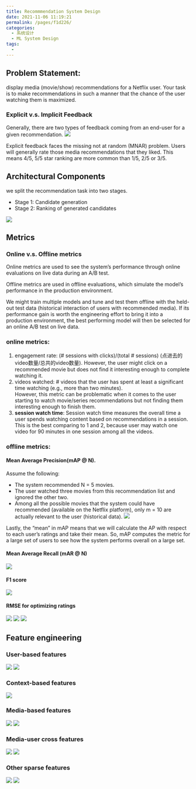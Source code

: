 ```yaml
---
title: Recommmendation System Design
date: 2021-11-06 11:19:21
permalink: /pages/f1d226/
categories:
  - 系统设计
  - ML System Design
tags:
  - 
---
```

## Problem Statement:
 display media (movie/show) recommendations for a Netflix user. Your task is to make recommendations in such a manner that the chance of the user watching them is maximized.

### Explicit v.s. Implicit Feedback
Generally, there are two types of feedback coming from an end-user for a given recommendation.
![](https://raw.githubusercontent.com/emmableu/image/master/recommendation-system-design-0.png)

Explicit feedback faces the missing not at random (MNAR) problem. Users will generally rate those media recommendations that they liked. This means 4/5, 5/5 star ranking are more common than 1/5, 2/5 or 3/5. 

## Architectural Components
we split the recommendation task into two stages.
- Stage 1: Candidate generation
- Stage 2: Ranking of generated candidates

![](https://raw.githubusercontent.com/emmableu/image/master/recommendation-system-design-1.png)

## Metrics

### Online v.s. Offline metrics
Online metrics are used to see the system’s performance through online evaluations on live data during an A/B test.

Offline metrics are used in offline evaluations, which simulate the model’s performance in the production environment.

We might train multiple models and tune and test them offline with the held-out test data (historical interaction of users with recommended media). If its performance gain is worth the engineering effort to bring it into a production environment, the best performing model will then be selected for an online A/B test on live data.

### online metrics:
1. engagement rate: (# sessions with clicks)/(total # sessions) (点进去的video数量/总共的video数量). However, the user might click on a recommended movie but does not find it interesting enough to complete watching it.
2. videos watched: # videos that the user has spent at least a significant time watching (e.g., more than two minutes).  
However, this metric can be problematic when it comes to the user starting to watch movie/series recommendations but not finding them interesting enough to finish them.
3. **session watch time**: Session watch time measures the overall time a user spends watching content based on recommendations in a session. This is the best comparing to 1 and 2, because user may watch one video for 90 minutes in one session among all the videos.

### offline metrics:
#### Mean Average Precision(mAP @ N).
Assume the following:
- The system recommended N = 5 movies.
- The user watched three movies from this recommendation list and ignored the other two.
- Among all the possible movies that the system could have recommended (available on the Netflix platform), only m = 10 are actually relevant to the user (historical data).
![](https://raw.githubusercontent.com/emmableu/image/master/recommendation-system-design-11.png)

Lastly, the “mean” in mAP means that we will calculate the AP with respect to each user’s ratings and take their mean. So, mAP computes the metric for a large set of users to see how the system performs overall on a large set.


#### Mean Average Recall (mAR @ N)
![](https://raw.githubusercontent.com/emmableu/image/master/recommendation-system-design-12.png)
#### F1 score
![](https://raw.githubusercontent.com/emmableu/image/master/recommendation-system-design-13.png)

#### RMSE for optimizing ratings
![](https://raw.githubusercontent.com/emmableu/image/master/linear-regression-14.png)
![](https://raw.githubusercontent.com/emmableu/image/master/linear-regression-12.png)
![](https://raw.githubusercontent.com/emmableu/image/master/linear-regression-13.png)
## Feature engineering
### User-based features
![](https://raw.githubusercontent.com/emmableu/image/master/recommendation-system-design-2.png)
![](https://raw.githubusercontent.com/emmableu/image/master/recommendation-system-design-3.png)
### Context-based features
![](https://raw.githubusercontent.com/emmableu/image/master/recommendation-system-design-4.png)
### Media-based features
![](https://raw.githubusercontent.com/emmableu/image/master/recommendation-system-design-5.png)
![](https://raw.githubusercontent.com/emmableu/image/master/recommendation-system-design-6.png)

### Media-user cross features
![](https://raw.githubusercontent.com/emmableu/image/master/recommendation-system-design-7.png)
![](https://raw.githubusercontent.com/emmableu/image/master/recommendation-system-design-8.png)
### Other sparse features
![](https://raw.githubusercontent.com/emmableu/image/master/recommendation-system-design-9.png)
![](https://raw.githubusercontent.com/emmableu/image/master/recommendation-system-design-10.png)
